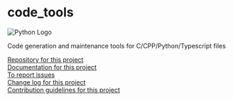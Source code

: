 # code_tools

![Python Logo](https://www.python.org/static/community_logos/python-logo.png "Sample inline image")

Code generation and maintenance tools for C/CPP/Python/Typescript files

[Repository for this project](https://github.com/randaleike/code_tools.git)<br>
[Documentation for this project](https://github.com/randaleike/code_tools/wiki)<br>
[To report issues](https://github.com/randaleike/code_tools/issues)<br>
[Change log for this project](https://github.com/randaleike/code_tools/master/CHANGELOG.md)<br>
[Contribution guidelines for this project](https://github.com/randaleike/code_tools/master/CONTRIBUTING.md)<br>
